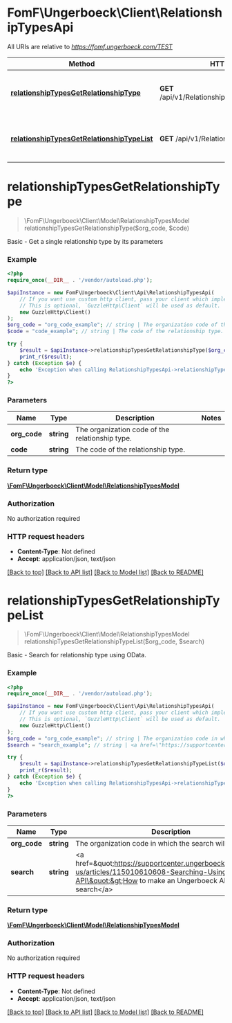 # FomF\Ungerboeck\Client\RelationshipTypesApi

All URIs are relative to *https://fomf.ungerboeck.com/TEST*

Method | HTTP request | Description
------------- | ------------- | -------------
[**relationshipTypesGetRelationshipType**](RelationshipTypesApi.md#relationshipTypesGetRelationshipType) | **GET** /api/v1/RelationshipTypes/{OrgCode}/{Code} | Basic - Get a single relationship type by its parameters
[**relationshipTypesGetRelationshipTypeList**](RelationshipTypesApi.md#relationshipTypesGetRelationshipTypeList) | **GET** /api/v1/RelationshipTypes/{OrgCode} | Basic - Search for relationship type using OData.


# **relationshipTypesGetRelationshipType**
> \FomF\Ungerboeck\Client\Model\RelationshipTypesModel relationshipTypesGetRelationshipType($org_code, $code)

Basic - Get a single relationship type by its parameters

### Example
```php
<?php
require_once(__DIR__ . '/vendor/autoload.php');

$apiInstance = new FomF\Ungerboeck\Client\Api\RelationshipTypesApi(
    // If you want use custom http client, pass your client which implements `GuzzleHttp\ClientInterface`.
    // This is optional, `GuzzleHttp\Client` will be used as default.
    new GuzzleHttp\Client()
);
$org_code = "org_code_example"; // string | The organization code of the relationship type.
$code = "code_example"; // string | The code of the relationship type.

try {
    $result = $apiInstance->relationshipTypesGetRelationshipType($org_code, $code);
    print_r($result);
} catch (Exception $e) {
    echo 'Exception when calling RelationshipTypesApi->relationshipTypesGetRelationshipType: ', $e->getMessage(), PHP_EOL;
}
?>
```

### Parameters

Name | Type | Description  | Notes
------------- | ------------- | ------------- | -------------
 **org_code** | **string**| The organization code of the relationship type. |
 **code** | **string**| The code of the relationship type. |

### Return type

[**\FomF\Ungerboeck\Client\Model\RelationshipTypesModel**](../Model/RelationshipTypesModel.md)

### Authorization

No authorization required

### HTTP request headers

 - **Content-Type**: Not defined
 - **Accept**: application/json, text/json

[[Back to top]](#) [[Back to API list]](../../README.md#documentation-for-api-endpoints) [[Back to Model list]](../../README.md#documentation-for-models) [[Back to README]](../../README.md)

# **relationshipTypesGetRelationshipTypeList**
> \FomF\Ungerboeck\Client\Model\RelationshipTypesModel relationshipTypesGetRelationshipTypeList($org_code, $search)

Basic - Search for relationship type using OData.

### Example
```php
<?php
require_once(__DIR__ . '/vendor/autoload.php');

$apiInstance = new FomF\Ungerboeck\Client\Api\RelationshipTypesApi(
    // If you want use custom http client, pass your client which implements `GuzzleHttp\ClientInterface`.
    // This is optional, `GuzzleHttp\Client` will be used as default.
    new GuzzleHttp\Client()
);
$org_code = "org_code_example"; // string | The organization code in which the search will take place
$search = "search_example"; // string | <a href=\"https://supportcenter.ungerboeck.com/hc/en-us/articles/115010610608-Searching-Using-the-API\">How to make an Ungerboeck API search</a>

try {
    $result = $apiInstance->relationshipTypesGetRelationshipTypeList($org_code, $search);
    print_r($result);
} catch (Exception $e) {
    echo 'Exception when calling RelationshipTypesApi->relationshipTypesGetRelationshipTypeList: ', $e->getMessage(), PHP_EOL;
}
?>
```

### Parameters

Name | Type | Description  | Notes
------------- | ------------- | ------------- | -------------
 **org_code** | **string**| The organization code in which the search will take place |
 **search** | **string**| &lt;a href&#x3D;\&quot;https://supportcenter.ungerboeck.com/hc/en-us/articles/115010610608-Searching-Using-the-API\&quot;&gt;How to make an Ungerboeck API search&lt;/a&gt; |

### Return type

[**\FomF\Ungerboeck\Client\Model\RelationshipTypesModel**](../Model/RelationshipTypesModel.md)

### Authorization

No authorization required

### HTTP request headers

 - **Content-Type**: Not defined
 - **Accept**: application/json, text/json

[[Back to top]](#) [[Back to API list]](../../README.md#documentation-for-api-endpoints) [[Back to Model list]](../../README.md#documentation-for-models) [[Back to README]](../../README.md)

